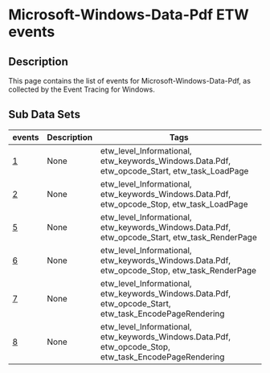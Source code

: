 # Microsoft-Windows-Data-Pdf ETW events

## Description
This page contains the list of events for Microsoft-Windows-Data-Pdf, as collected by the Event Tracing for Windows.

## Sub Data Sets
|events|Description|Tags|
|---|---|---|
|[1](events/event-1.md)|None|etw_level_Informational, etw_keywords_Windows.Data.Pdf, etw_opcode_Start, etw_task_LoadPage|
|[2](events/event-2.md)|None|etw_level_Informational, etw_keywords_Windows.Data.Pdf, etw_opcode_Stop, etw_task_LoadPage|
|[5](events/event-5.md)|None|etw_level_Informational, etw_keywords_Windows.Data.Pdf, etw_opcode_Start, etw_task_RenderPage|
|[6](events/event-6.md)|None|etw_level_Informational, etw_keywords_Windows.Data.Pdf, etw_opcode_Stop, etw_task_RenderPage|
|[7](events/event-7.md)|None|etw_level_Informational, etw_keywords_Windows.Data.Pdf, etw_opcode_Start, etw_task_EncodePageRendering|
|[8](events/event-8.md)|None|etw_level_Informational, etw_keywords_Windows.Data.Pdf, etw_opcode_Stop, etw_task_EncodePageRendering|
